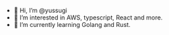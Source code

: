 - 👋 Hi, I’m @yussugi
- 👀 I’m interested in AWS, typescript, React and more.
- 🌱 I’m currently learning Golang and Rust.

<!---
yussugi/yussugi is a ✨ special ✨ repository because its `README.md` (this file) appears on your GitHub profile.
You can click the Preview link to take a look at your changes.
--->
